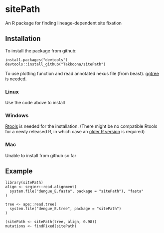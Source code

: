 sitePath
========
An R package for finding lineage-dependent site fixation

Installation
------------
To install the package from github:
```
install.packages("devtools")
devtools::install_github("Takkoona/sitePath")
```
To use plotting function and read annotated nexus file (from beast). [ggtree](https://bioconductor.org/packages/release/bioc/html/ggtree.html) is needed.

### Linux
Use the code above to install

### Windows
[Rtools](https://cran.r-project.org/bin/windows/Rtools/) is needed for the installation. (There might be no compatible Rtools for a newly released R, in which case an [older R  version](https://cran.r-project.org/bin/windows/base/old/) is required)

### Mac
Unable to install from github so far

Example
-------
```
library(sitePath)
align <- seqinr::read.alignment(
  system.file("dengue_E.fasta", package = "sitePath"), "fasta"
)

tree <- ape::read.tree(
  system.file("dengue_E.tree", package = "sitePath")
)

(sitePath <- sitePath(tree, align, 0.98))
mutations <- findFixed(sitePath)
```
